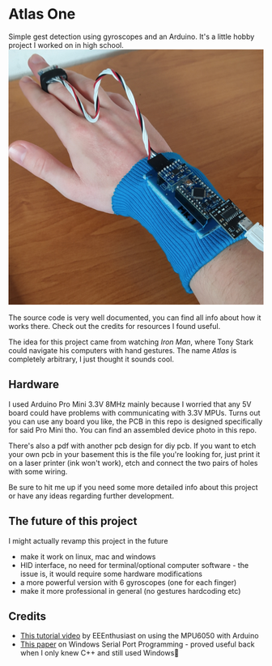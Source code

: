 # Atlas One
Simple gest detection using gyroscopes and an Arduino. It's a little hobby project I worked on in high school.  
![](atlas-one-device.jpg)  
  
The source code is very well documented, you can find all info about how it works there. Check out the credits for resources I found useful.  
  
The idea for this project came from watching _Iron Man_, where Tony Stark could navigate his computers with hand gestures. The name _Atlas_ is completely arbitrary, I just thought it sounds cool.  

## Hardware
I used Arduino Pro Mini 3.3V 8MHz mainly because I worried that any 5V board could have problems with communicating with 3.3V MPUs. Turns out you can use any board you like, the PCB in this repo is designed specifically for said Pro Mini tho. You can find an assembled device photo in this repo.

There's also a pdf with another pcb design for diy pcb. If you want to etch your own pcb in your basement this is the file you're looking for, just print it on a laser printer (ink won't work), etch and connect the two pairs of holes with some wiring.

Be sure to hit me up if you need some more detailed info about this project or have any ideas regarding further development.

## The future of this project
I might actually revamp this project in the future
- make it work on linux, mac and windows
- HID interface, no need for terminal/optional computer software - the issue is, it would require some hardware modifications
- a more powerful version with 6 gyroscopes (one for each finger)
- make it more professional in general (no gestures hardcoding etc)

## Credits
- [This tutorial video](https://youtu.be/M9lZ5Qy5S2s) by EEEnthusiast on using the MPU6050 with Arduino
- [This paper](https://ds.opdenbrouw.nl/micprg/pdf/serial-win.pdf) on Windows Serial Port Programming - proved useful back when I only knew C++ and still used Windows🤢